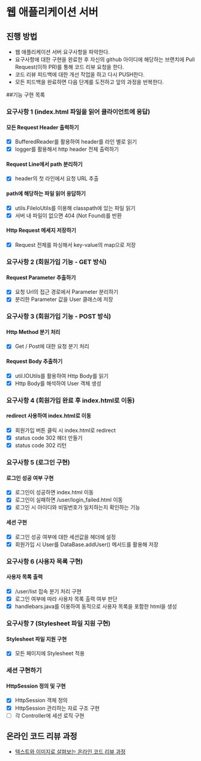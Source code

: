 # 웹 애플리케이션 서버
## 진행 방법
* 웹 애플리케이션 서버 요구사항을 파악한다.
* 요구사항에 대한 구현을 완료한 후 자신의 github 아이디에 해당하는 브랜치에 Pull Request(이하 PR)를 통해 코드 리뷰 요청을 한다.
* 코드 리뷰 피드백에 대한 개선 작업을 하고 다시 PUSH한다.
* 모든 피드백을 완료하면 다음 단계를 도전하고 앞의 과정을 반복한다.

##기능 구현 목록

### 요구사항 1 (index.html 파일을 읽어 클라이언트에 응답)

#### 모든 Request Header 출력하기
* [x] BufferedReader를 활용하여 header를 라인 별로 읽기
* [x] logger를 활용해서 http header 전체 출력하기

#### Request Line에서 path 분리하기
* [x] header의 첫 라인에서 요청 URL 추출

#### path에 해당하는 파일 읽어 응답하기
* [x] utils.FileIoUtils를 이용해 classpath에 있는 파일 읽기
* [x] 서버 내 파일이 없으면 404 (Not Found)를 반환

#### Http Request 메세지 저장하기
* [x] Request 전체를 파싱해서 key-value의 map으로 저장

### 요구사항 2 (회원가입 기능 - GET 방식)

#### Request Parameter 추출하기
* [x] 요청 Url의 접근 경로에서 Parameter 분리하기
* [x] 분리한 Parameter 값을 User 클래스에 저장

### 요구사항 3 (회원가입 기능 - POST 방식)

#### Http Method 분기 처리
* [x] Get / Post에 대한 요청 분기 처리

#### Request Body 추출하기
* [x] util.IOUtils를 활용하여 Http Body를 읽기
* [x] Http Body를 해석하여 User 객체 생성

### 요구사항 4 (회원가입 완료 후 index.html로 이동)

#### redirect 사용하여 index.html로 이동
* [x] 회원가입 버튼 클릭 시 index.html로 redirect
* [x] status code 302 헤더 만들기
* [x] status code 302 리턴

### 요구사항 5 (로그인 구현)

#### 로그인 성공 여부 구현
* [x] 로그인이 성공하면 index.html 이동
* [x] 로그인이 실패하면 /user/login_failed.html 이동
* [x] 로그인 시 아이디와 비밀번호가 일치하는지 확인하는 기능

#### 세션 구현
* [x] 로그인 성공 여부에 대한 세션값을 헤더에 설정
* [x] 회원가입 시 User를 DataBase.addUser() 메서드를 활용해 저장

### 요구사항 6 (사용자 목록 구현)

#### 사용자 목록 출력
* [x] /user/list 접속 분기 처리 구현
* [x] 로그인 여부에 따라 사용자 목록 출력 여부 판단
* [x] handlebars.java를 이용하여 동적으로 사용자 목록을 포함한 html을 생성

### 요구사항 7 (Stylesheet 파일 지원 구현)

#### Stylesheet 파일 지원 구현
* [x] 모든 페이지에 Stylesheet 적용

### 세션 구현하기

#### HttpSession 정의 및 구현
* [x] HttpSession 객체 정의
* [x] HttpSession 관리하는 자료 구조 구현
* [ ] 각 Controller에 세션 로직 구현

## 온라인 코드 리뷰 과정
* [텍스트와 이미지로 살펴보는 온라인 코드 리뷰 과정](https://github.com/next-step/nextstep-docs/tree/master/codereview)